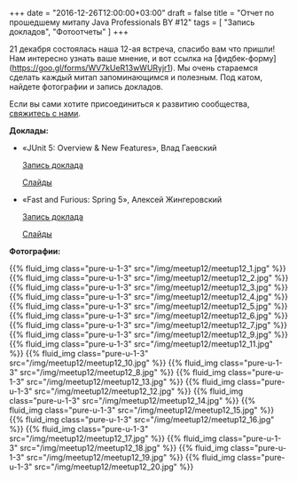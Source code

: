 +++
date = "2016-12-26T12:00:00+03:00"
draft = false
title = "Отчет по прошедшему митапу Java Professionals BY #12"
tags = [
    "Запись докладов",
    "Фотоотчеты"
]
+++

21 декабря состоялась наша 12-ая встреча, спасибо вам что пришли! Нам интересно узнать ваше мнение, и вот ссылка на [фидбек-форму] (https://goo.gl/forms/WV7kUeR13wWURyjr1). Мы очень стараемся сделать каждый митап запоминающимся и полезным.
Под катом, найдете фотографии и запись докладов.

<!--more-->

Если вы сами хотите присоединиться к развитию сообщества, [свяжитесь с нами](http://jprof.by/contact/).

**Доклады:**

 * «JUnit 5: Overview & New Features», Влад Гаевский

     [Запись доклада](https://www.youtube.com/watch?v=0oNlagyXMPs)

     [Слайды](http://slides.com/kelstar/junit5)

 * «Fast and Furious: Spring 5», Алексей Жингеровский

     [Запись доклада](https://www.youtube.com/watch?v=yXtkY9K6dXw)

     [Слайды](http://www.slideshare.net/AliakseiZhynhiarousk/reactive-spring-framework-5)

**Фотографии:**

<div class="post_photos">

{{% fluid_img class="pure-u-1-3" src="/img/meetup12/meetup12_1.jpg" %}}
{{% fluid_img class="pure-u-1-3" src="/img/meetup12/meetup12_2.jpg" %}}
{{% fluid_img class="pure-u-1-3" src="/img/meetup12/meetup12_3.jpg" %}}
{{% fluid_img class="pure-u-1-3" src="/img/meetup12/meetup12_4.jpg" %}}
{{% fluid_img class="pure-u-1-3" src="/img/meetup12/meetup12_5.jpg" %}}
{{% fluid_img class="pure-u-1-3" src="/img/meetup12/meetup12_6.jpg" %}}
{{% fluid_img class="pure-u-1-3" src="/img/meetup12/meetup12_7.jpg" %}}
{{% fluid_img class="pure-u-1-3" src="/img/meetup12/meetup12_9.jpg" %}}
{{% fluid_img class="pure-u-1-3" src="/img/meetup12/meetup12_11.jpg" %}}
{{% fluid_img class="pure-u-1-3" src="/img/meetup12/meetup12_10.jpg" %}}
{{% fluid_img class="pure-u-1-3" src="/img/meetup12/meetup12_8.jpg" %}}
{{% fluid_img class="pure-u-1-3" src="/img/meetup12/meetup12_13.jpg" %}}
{{% fluid_img class="pure-u-1-3" src="/img/meetup12/meetup12_12.jpg" %}}
{{% fluid_img class="pure-u-1-3" src="/img/meetup12/meetup12_14.jpg" %}}
{{% fluid_img class="pure-u-1-3" src="/img/meetup12/meetup12_15.jpg" %}}
{{% fluid_img class="pure-u-1-3" src="/img/meetup12/meetup12_16.jpg" %}}
{{% fluid_img class="pure-u-1-3" src="/img/meetup12/meetup12_17.jpg" %}}
{{% fluid_img class="pure-u-1-3" src="/img/meetup12/meetup12_18.jpg" %}}
{{% fluid_img class="pure-u-1-3" src="/img/meetup12/meetup12_19.jpg" %}}
{{% fluid_img class="pure-u-1-3" src="/img/meetup12/meetup12_20.jpg" %}}

</div>